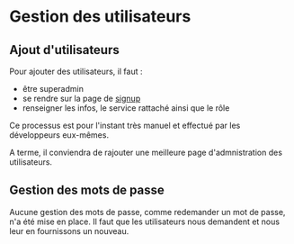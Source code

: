 # Gestion des utilisateurs

## Ajout d'utilisateurs

Pour ajouter des utilisateurs, il faut :
- être superadmin
- se rendre sur la page de [signup](https://rapport-nav.din.developpement-durable.gouv.fr/signup)
- renseigner les infos, le service rattaché ainsi que le rôle

Ce processus est pour l'instant très manuel et effectué par les développeurs eux-mêmes.

A terme, il conviendra de rajouter une meilleure page d'admnistration des utilisateurs.

## Gestion des mots de passe

Aucune gestion des mots de passe, comme redemander un mot de passe, n'a été mise en place.
Il faut que les utilisateurs nous demandent et nous leur en fournissons un nouveau.

